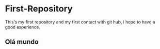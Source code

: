 # First-Repository
This's my first repository and my first contact with git hub, I hope to have a good experience.
## Olá mundo
